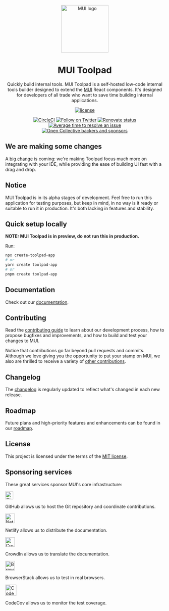 <!-- markdownlint-disable-next-line -->
<p align="center">
  <a href="https://mui.com/" rel="noopener" target="_blank"><img width="150" src="https://mui.com/static/logo.svg" alt="MUI logo"></a>
</p>

<h1 align="center">MUI Toolpad</h1>

<div align="center">

Quickly build internal tools. MUI Toolpad is a self-hosted low-code internal tools builder designed to extend the [MUI](https://mui.com/) React components. It's designed for developers of all trade who want to save time building internal applications.

[![license](https://img.shields.io/badge/license-MIT-blue.svg)](https://github.com/mui/material-ui/blob/HEAD/LICENSE)

<!--
[![npm latest package](https://img.shields.io/npm/v/@mui/toolpad/latest.svg)](https://www.npmjs.com/package/@mui/toolpad)
[![npm next package](https://img.shields.io/npm/v/@mui/toolpad/next.svg)](https://www.npmjs.com/package/@mui/toolpad@alpha)
[![npm downloads](https://img.shields.io/npm/dm/@mui/toolpad.svg)](https://www.npmjs.com/package/@mui/toolpad)
-->

[![CircleCI](https://circleci.com/gh/mui/mui-toolpad/tree/master.svg?style=shield)](https://app.circleci.com/pipelines/github/mui/mui-toolpad?branch=master)
[![Follow on Twitter](https://img.shields.io/twitter/follow/MUI_hq.svg?label=follow+MUI)](https://twitter.com/MUI_hq)
[![Renovate status](https://img.shields.io/badge/renovate-enabled-brightgreen.svg)](https://github.com/mui/mui-toolpad/issues/8)
[![Average time to resolve an issue](http://isitmaintained.com/badge/resolution/mui/mui-toolpad.svg)](http://isitmaintained.com/project/mui/mui-toolpad 'Average time to resolve an issue')
[![Open Collective backers and sponsors](https://img.shields.io/opencollective/all/mui)](https://opencollective.com/mui)

</div>

## We are making some changes

A [big change](https://github.com/mui/mui-toolpad/discussions/1748) is coming: we're making Toolpad focus much more on integrating with your IDE, while providing the ease of building UI fast with a drag and drop.

## Notice

MUI Toolpad is in its alpha stages of development. Feel free to run this application for testing purposes, but keep in mind, in no way is it ready or suitable to run it in production. It's both lacking in features and stability.

## Quick setup locally

**NOTE: MUI Toolpad is in preview, do not run this in production.**

Run:

```sh
npx create-toolpad-app
# or
yarn create toolpad-app
# or
pnpm create toolpad-app
```

## Documentation

Check out our [documentation](https://mui.com/toolpad/getting-started/overview/).

## Contributing

Read the [contributing guide](/CONTRIBUTING.md) to learn about our development process, how to propose bugfixes and improvements, and how to build and test your changes to MUI.

Notice that contributions go far beyond pull requests and commits.
Although we love giving you the opportunity to put your stamp on MUI, we also are thrilled to receive a variety of [other contributions](https://mui.com/getting-started/faq/#mui-is-awesome-how-can-i-support-the-project).

## Changelog

The [changelog](https://github.com/mui/mui-toolpad/releases) is regularly updated to reflect what's changed in each new release.

## Roadmap

Future plans and high-priority features and enhancements can be found in our [roadmap](https://mui.com/toolpad/getting-started/roadmap/).

## License

This project is licensed under the terms of the [MIT license](/LICENSE).

## Sponsoring services

These great services sponsor MUI's core infrastructure:

[<img loading="lazy" alt="GitHub" src="https://github.githubassets.com/images/modules/logos_page/GitHub-Logo.png" height="25">](https://github.com/)

GitHub allows us to host the Git repository and coordinate contributions.

[<img loading="lazy" alt="Netlify" src="https://cdn.netlify.com/15ecf59b59c9d04b88097c6b5d2c7e8a7d1302d0/1b6d6/img/press/logos/full-logo-light.svg" height="30">](https://www.netlify.com/)

Netlify allows us to distribute the documentation.

[<img loading="lazy" alt="CrowdIn" src="https://support.crowdin.com/assets/logos/crowdin-logo1-small.png" height="30">](https://crowdin.com/)

CrowdIn allows us to translate the documentation.

[<img loading="lazy" alt="BrowserStack" src="https://www.browserstack.com/images/mail/browserstack-logo-footer.png" height="30">](https://www.browserstack.com/)

BrowserStack allows us to test in real browsers.

[<img loading="lazy" alt="CodeCov" src="https://github.com/codecov.png?size=70" width="35" height="35">](https://codecov.io/)

CodeCov allows us to monitor the test coverage.
